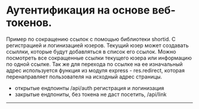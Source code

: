   # Аутентификация на основе веб-токенов. 

   Пример по сокращению ссылок с помощью библиотеки shortid. С регистрацией и логинизацией юзеров. Текущий юзер может создавать ссыллки, которые будут добавляться в список его ссылок. Можно посмотреть все сокращенные ссылки текущего юзера или информацию по одной ссылке. Так же для перехода по ссылке на ее изначальный адрес используется функция из модуля express -  res.redirect, которая перенаправляет пользователя на исходный адрес страницы.

- открытые ендпоинты /api/auth регистрация и логинизация
- закрытые ендпониты, без токена не даст посетить, /api/link


---
